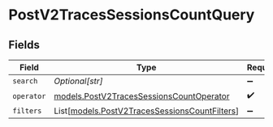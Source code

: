 # PostV2TracesSessionsCountQuery


## Fields

| Field                                                                                          | Type                                                                                           | Required                                                                                       | Description                                                                                    |
| ---------------------------------------------------------------------------------------------- | ---------------------------------------------------------------------------------------------- | ---------------------------------------------------------------------------------------------- | ---------------------------------------------------------------------------------------------- |
| `search`                                                                                       | *Optional[str]*                                                                                | :heavy_minus_sign:                                                                             | N/A                                                                                            |
| `operator`                                                                                     | [models.PostV2TracesSessionsCountOperator](../models/postv2tracessessionscountoperator.md)     | :heavy_check_mark:                                                                             | N/A                                                                                            |
| `filters`                                                                                      | List[[models.PostV2TracesSessionsCountFilters](../models/postv2tracessessionscountfilters.md)] | :heavy_minus_sign:                                                                             | N/A                                                                                            |